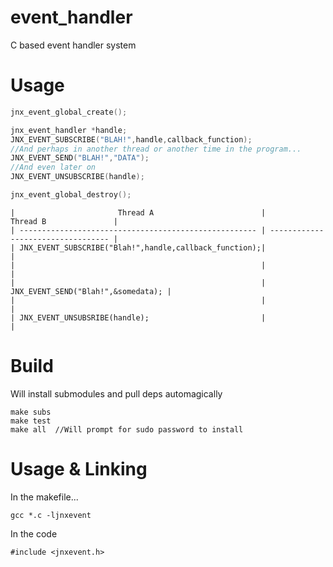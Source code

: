event_handler
============

C based event handler system

Usage
===========

```c
jnx_event_global_create();

jnx_event_handler *handle;
JNX_EVENT_SUBSCRIBE("BLAH!",handle,callback_function);
//And perhaps in another thread or another time in the program...
JNX_EVENT_SEND("BLAH!","DATA");
//And even later on
JNX_EVENT_UNSUBSCRIBE(handle);

jnx_event_global_destroy();
```
```
| 						Thread A 					    |             Thread B  		     |
| ----------------------------------------------------- | ---------------------------------- |
| JNX_EVENT_SUBSCRIBE("Blah!",handle,callback_function);|                   			     |
| 														|                    				 |
|                                                       | JNX_EVENT_SEND("Blah!",&somedata); |
|   													| 									 |
| JNX_EVENT_UNSUBSRIBE(handle);                         |                                    |

```




Build
===========

Will install submodules and pull deps automagically
```
make subs
make test
make all  //Will prompt for sudo password to install
```

Usage & Linking
===========

In the makefile...

```
gcc *.c -ljnxevent
```

In the code 

```
#include <jnxevent.h>
```
